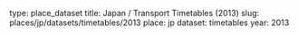 type: place_dataset
title: Japan / Transport Timetables (2013)
slug: places/jp/datasets/timetables/2013
place: jp
dataset: timetables
year: 2013
